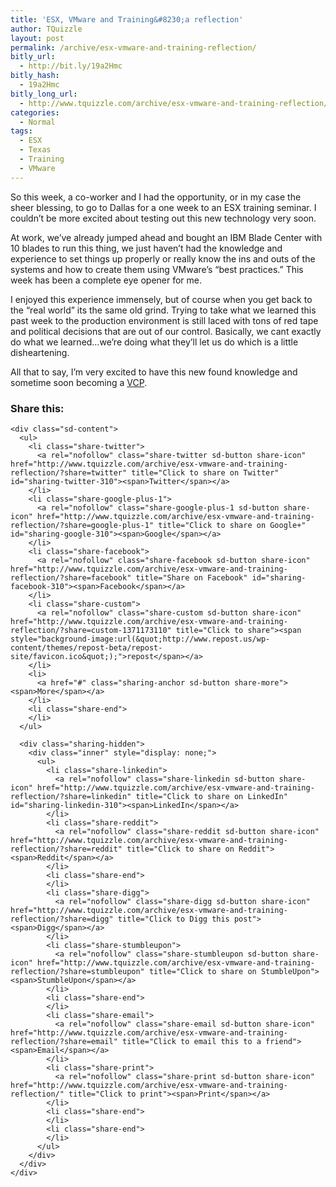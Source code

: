 ```yaml
---
title: 'ESX, VMware and Training&#8230;a reflection'
author: TQuizzle
layout: post
permalink: /archive/esx-vmware-and-training-reflection/
bitly_url:
  - http://bit.ly/19a2Hmc
bitly_hash:
  - 19a2Hmc
bitly_long_url:
  - http://www.tquizzle.com/archive/esx-vmware-and-training-reflection/
categories:
  - Normal
tags:
  - ESX
  - Texas
  - Training
  - VMware
---
```

So this week, a co-worker and I had the opportunity, or in my case the sheer blessing, to go to Dallas for a one week to an ESX training seminar. I couldn&#8217;t be more excited about testing out this new technology very soon.

At work, we&#8217;ve already jumped ahead and bought an IBM Blade Center with 10 blades to run this thing, we just haven&#8217;t had the knowledge and experience to set things up properly or really know the ins and outs of the systems and how to create them using VMware&#8217;s &#8220;best practices.&#8221; This week has been a complete eye opener for me.

I enjoyed this experience immensely, but of course when you get back to the &#8220;real world&#8221; its the same old grind. Trying to take what we learned this past week to the production environment is still laced with tons of red tape and political decisions that are out of our control. Basically, we cant exactly do what we learned&#8230;we&#8217;re doing what they&#8217;ll let us do which is a little disheartening.

All that to say, I&#8217;m very excited to have this new found knowledge and sometime soon becoming a <a rel="nofollow" target="_blank" href="http://mylearn.vmware.com/mgrReg/plan.cfm?plan=9656&#038;ui=www">VCP</a>.

<div class="sharedaddy sd-sharing-enabled">
  <div class="robots-nocontent sd-block sd-social sd-social-icon-text sd-sharing">
    <h3 class="sd-title">
      Share this:
    </h3>
    
    <div class="sd-content">
      <ul>
        <li class="share-twitter">
          <a rel="nofollow" class="share-twitter sd-button share-icon" href="http://www.tquizzle.com/archive/esx-vmware-and-training-reflection/?share=twitter" title="Click to share on Twitter" id="sharing-twitter-310"><span>Twitter</span></a>
        </li>
        <li class="share-google-plus-1">
          <a rel="nofollow" class="share-google-plus-1 sd-button share-icon" href="http://www.tquizzle.com/archive/esx-vmware-and-training-reflection/?share=google-plus-1" title="Click to share on Google+" id="sharing-google-310"><span>Google</span></a>
        </li>
        <li class="share-facebook">
          <a rel="nofollow" class="share-facebook sd-button share-icon" href="http://www.tquizzle.com/archive/esx-vmware-and-training-reflection/?share=facebook" title="Share on Facebook" id="sharing-facebook-310"><span>Facebook</span></a>
        </li>
        <li class="share-custom">
          <a rel="nofollow" class="share-custom sd-button share-icon" href="http://www.tquizzle.com/archive/esx-vmware-and-training-reflection/?share=custom-1371173110" title="Click to share"><span style="background-image:url(&quot;http://www.repost.us/wp-content/themes/repost-beta/repost-site/favicon.ico&quot;);">repost</span></a>
        </li>
        <li>
          <a href="#" class="sharing-anchor sd-button share-more"><span>More</span></a>
        </li>
        <li class="share-end">
        </li>
      </ul>
      
      <div class="sharing-hidden">
        <div class="inner" style="display: none;">
          <ul>
            <li class="share-linkedin">
              <a rel="nofollow" class="share-linkedin sd-button share-icon" href="http://www.tquizzle.com/archive/esx-vmware-and-training-reflection/?share=linkedin" title="Click to share on LinkedIn" id="sharing-linkedin-310"><span>LinkedIn</span></a>
            </li>
            <li class="share-reddit">
              <a rel="nofollow" class="share-reddit sd-button share-icon" href="http://www.tquizzle.com/archive/esx-vmware-and-training-reflection/?share=reddit" title="Click to share on Reddit"><span>Reddit</span></a>
            </li>
            <li class="share-end">
            </li>
            <li class="share-digg">
              <a rel="nofollow" class="share-digg sd-button share-icon" href="http://www.tquizzle.com/archive/esx-vmware-and-training-reflection/?share=digg" title="Click to Digg this post"><span>Digg</span></a>
            </li>
            <li class="share-stumbleupon">
              <a rel="nofollow" class="share-stumbleupon sd-button share-icon" href="http://www.tquizzle.com/archive/esx-vmware-and-training-reflection/?share=stumbleupon" title="Click to share on StumbleUpon"><span>StumbleUpon</span></a>
            </li>
            <li class="share-end">
            </li>
            <li class="share-email">
              <a rel="nofollow" class="share-email sd-button share-icon" href="http://www.tquizzle.com/archive/esx-vmware-and-training-reflection/?share=email" title="Click to email this to a friend"><span>Email</span></a>
            </li>
            <li class="share-print">
              <a rel="nofollow" class="share-print sd-button share-icon" href="http://www.tquizzle.com/archive/esx-vmware-and-training-reflection/" title="Click to print"><span>Print</span></a>
            </li>
            <li class="share-end">
            </li>
            <li class="share-end">
            </li>
          </ul>
        </div>
      </div>
    </div>
  </div>
</div>